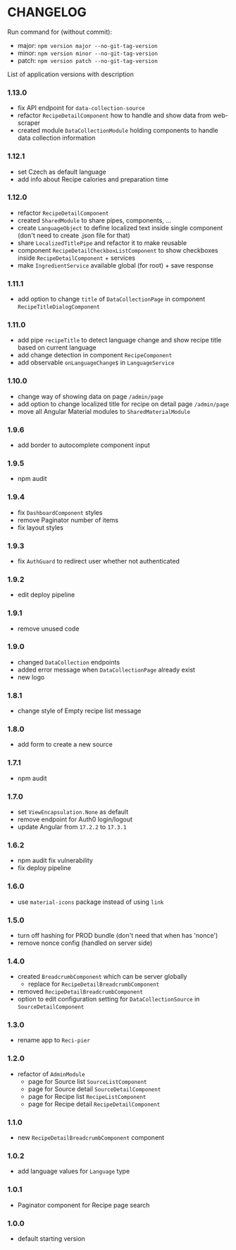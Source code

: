 # CHANGELOG

Run command for (without commit):

- major: `npm version major --no-git-tag-version`
- minor: `npm version minor --no-git-tag-version`
- patch: `npm version patch --no-git-tag-version`

List of application versions with description

### 1.13.0

- fix API endpoint for `data-collection-source`
- refactor `RecipeDetailComponent` how to handle and show data from web-scraper
- created module `DataCollectionModule` holding components to handle data collection information

### 1.12.1

- set Czech as default language
- add info about Recipe calories and preparation time

### 1.12.0

- refactor `RecipeDetailComponent`
- created `SharedModule` to share pipes, components, ...
- create `LanguageObject` to define localized text inside single component (don't need to create .json file for that)
- share `LocalizedTitlePipe` and refactor it to make reusable
- component `RecipeDetailCheckboxListComponent` to show checkboxes inside `RecipeDetailComponent` + services
- make `IngredientService` available global (for root) + save response

### 1.11.1

- add option to change `title` of `DataCollectionPage` in component `RecipeTitleDialogComponent`

### 1.11.0

- add pipe `recipeTitle` to detect language change and show recipe title based on current language
- add change detection in component `RecipeComponent`
- add observable `onLanguageChange$` in `LanguageService`

### 1.10.0

- change way of showing data on page `/admin/page`
- add option to change localized title for recipe on detail page `/admin/page`
- move all Angular Material modules to `SharedMaterialModule`

### 1.9.6

- add border to autocomplete component input

### 1.9.5

- npm audit

### 1.9.4

- fix `DashboardComponent` styles
- remove Paginator number of items
- fix layout styles

### 1.9.3

- fix `AuthGuard` to redirect user whether not authenticated

### 1.9.2

- edit deploy pipeline

### 1.9.1

- remove unused code

### 1.9.0

- changed `DataCollection` endpoints
- added error message when `DataCollectionPage` already exist
- new logo

### 1.8.1

- change style of Empty recipe list message

### 1.8.0

- add form to create a new source

### 1.7.1

- npm audit

### 1.7.0

- set `ViewEncapsulation.None` as default
- remove endpoint for Auth0 login/logout
- update Angular from `17.2.2` to `17.3.1`

### 1.6.2

- npm audit fix vulnerability
- fix deploy pipeline

### 1.6.0

- use `material-icons` package instead of using `link`

### 1.5.0

- turn off hashing for PROD bundle (don't need that when has 'nonce')
- remove nonce config (handled on server side)

### 1.4.0

- created `BreadcrumbComponent` which can be server globally
  - replace for `RecipeDetailBreadcrumbComponent`
- removed `RecipeDetailBreadcrumbComponent`
- option to edit configuration setting for `DataCollectionSource` in `SourceDetailComponent`

### 1.3.0

- rename app to `Reci-pier`

### 1.2.0

- refactor of `AdminModule`
  - page for Source list `SourceListComponent`
  - page for Source detail `SourceDetailComponent`
  - page for Recipe list `RecipeListComponent`
  - page for Recipe detail `RecipeDetailComponent`

### 1.1.0

- new `RecipeDetailBreadcrumbComponent` component

### 1.0.2

- add language values for `Language` type

### 1.0.1

- Paginator component for Recipe page search

### 1.0.0

- default starting version
